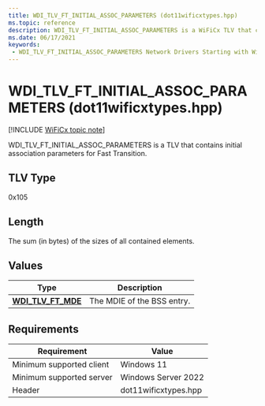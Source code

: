 ```yaml
---
title: WDI_TLV_FT_INITIAL_ASSOC_PARAMETERS (dot11wificxtypes.hpp)
ms.topic: reference
description: WDI_TLV_FT_INITIAL_ASSOC_PARAMETERS is a WiFiCx TLV that contains initial association parameters for Fast Transition.
ms.date: 06/17/2021
keywords:
 - WDI_TLV_FT_INITIAL_ASSOC_PARAMETERS Network Drivers Starting with Windows Vista
---
```


# WDI\_TLV\_FT\_INITIAL\_ASSOC\_PARAMETERS (dot11wificxtypes.hpp)

[!INCLUDE [WiFiCx topic note](../includes/wificx-version-warning.md)]


WDI\_TLV\_FT\_INITIAL\_ASSOC\_PARAMETERS is a TLV that contains initial association parameters for Fast Transition.

## TLV Type


0x105

## Length


The sum (in bytes) of the sizes of all contained elements.

## Values


| Type                                        | Description                |
|---------------------------------------------|----------------------------|
| [**WDI\_TLV\_FT\_MDE**](wdi-tlv-ft-mde.md) | The MDIE of the BSS entry. |

 

## Requirements

|Requirement|Value|
|--- |--- |
|Minimum supported client|Windows 11|
|Minimum supported server|Windows Server 2022|
|Header|dot11wificxtypes.hpp|

 

 




